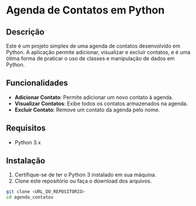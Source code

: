 # Agenda de Contatos em Python

## Descrição

Este é um projeto simples de uma agenda de contatos desenvolvido em Python. A aplicação permite adicionar, visualizar e excluir contatos, e é uma ótima forma de praticar o uso de classes e manipulação de dados em Python.

## Funcionalidades

- **Adicionar Contato**: Permite adicionar um novo contato à agenda.
- **Visualizar Contatos**: Exibe todos os contatos armazenados na agenda.
- **Excluir Contato**: Remove um contato da agenda pelo nome.

## Requisitos

- Python 3.x

## Instalação

1. Certifique-se de ter o Python 3 instalado em sua máquina.
2. Clone este repositório ou faça o download dos arquivos.

```bash
git clone <URL_DO_REPOSITORIO>
cd agenda_contatos
